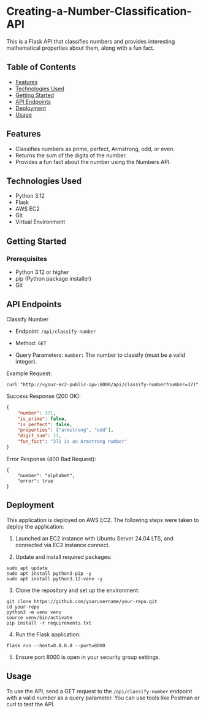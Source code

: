# Creating-a-Number-Classification-API

This is a Flask API that classifies numbers and provides interesting mathematical properties about them, along with a fun fact.

## Table of Contents

- [Features](#features)
- [Technologies Used](#technologies-used)
- [Getting Started](#getting-started)
- [API Endpoints](#api-endpoints)
- [Deployment](#deployment)
- [Usage](#usage)

## Features

- Classifies numbers as prime, perfect, Armstrong, odd, or even.
- Returns the sum of the digits of the number.
- Provides a fun fact about the number using the Numbers API.

## Technologies Used

- Python 3.12
- Flask
- AWS EC2
- Git
- Virtual Environment

## Getting Started

### Prerequisites

- Python 3.12 or higher
- pip (Python package installer)
- Git

## API Endpoints
Classify Number
- Endpoint: `/api/classify-number`

- Method: `GET`

- Query Parameters:
   `number:` The number to classify (must be a valid integer).

Example Request:

```
curl "http://<your-ec2-public-ip>:8000/api/classify-number?number=371"
```

Success Response (200 OK):

```json
{
    "number": 371,
    "is_prime": false,
    "is_perfect": false,
    "properties": ["armstrong", "odd"],
    "digit_sum": 11,
    "fun_fact": "371 is an Armstrong number"
}
```

Error Response (400 Bad Request):

```
{
    "number": "alphabet",
    "error": true
}
```

## Deployment

This application is deployed on AWS EC2. The following steps were taken to deploy the application:

1. Launched an EC2 instance with Ubuntu Server 24.04 LTS, and connected via EC2 instance connect.

2. Update and install required packages:

```
sudo apt update
sudo apt install python3-pip -y
sudo apt install python3.12-venv -y
```

3. Clone the repository and set up the environment:
```
git clone https://github.com/yourusername/your-repo.git
cd your-repo
python3 -m venv venv
source venv/bin/activate
pip install -r requirements.txt
```

4. Run the Flask application:
```
flask run --host=0.0.0.0 --port=8000
```

5. Ensure port 8000 is open in your security group settings.

## Usage

To use the API, send a GET request to the `/api/classify-number` endpoint with a valid number as a query parameter. You can use tools like Postman or curl to test the API.
